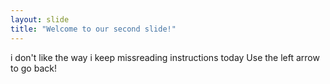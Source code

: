 ```yaml
---
layout: slide
title: "Welcome to our second slide!"
---
```

i don't like the way i keep missreading instructions today
Use the left arrow to go back!
